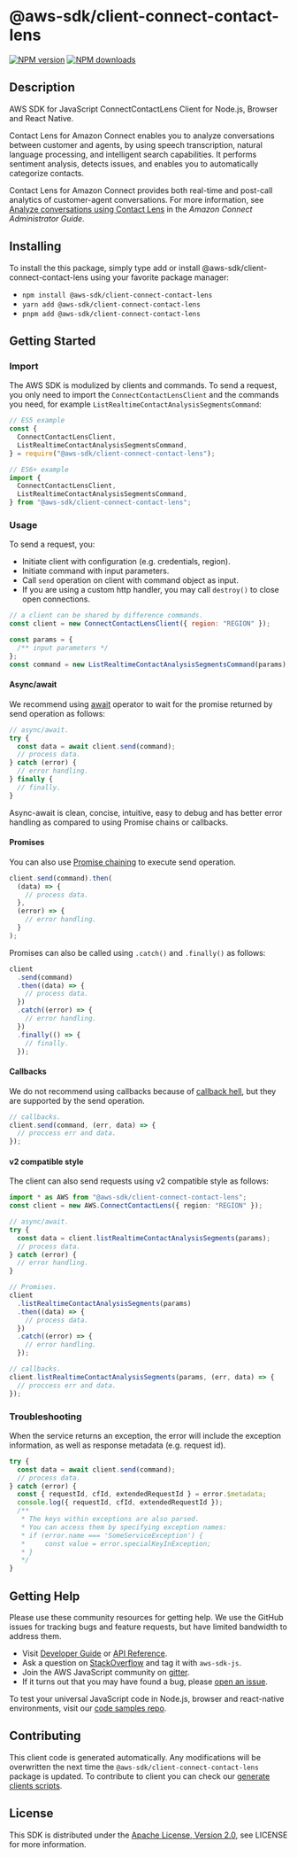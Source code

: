 # @aws-sdk/client-connect-contact-lens

[![NPM version](https://img.shields.io/npm/v/@aws-sdk/client-connect-contact-lens/latest.svg)](https://www.npmjs.com/package/@aws-sdk/client-connect-contact-lens)
[![NPM downloads](https://img.shields.io/npm/dm/@aws-sdk/client-connect-contact-lens.svg)](https://www.npmjs.com/package/@aws-sdk/client-connect-contact-lens)

## Description

AWS SDK for JavaScript ConnectContactLens Client for Node.js, Browser and React Native.

<p>Contact Lens for Amazon Connect enables you to analyze conversations between customer and agents,
by using speech transcription, natural language processing, and intelligent search
capabilities. It performs sentiment analysis, detects issues, and enables you to automatically
categorize contacts.</p>
<p>Contact Lens for Amazon Connect provides both real-time and post-call analytics of customer-agent
conversations. For more information, see <a href="https://docs.aws.amazon.com/connect/latest/adminguide/analyze-conversations.html">Analyze conversations using
Contact Lens</a> in the <i>Amazon Connect Administrator Guide</i>. </p>

## Installing

To install the this package, simply type add or install @aws-sdk/client-connect-contact-lens
using your favorite package manager:

- `npm install @aws-sdk/client-connect-contact-lens`
- `yarn add @aws-sdk/client-connect-contact-lens`
- `pnpm add @aws-sdk/client-connect-contact-lens`

## Getting Started

### Import

The AWS SDK is modulized by clients and commands.
To send a request, you only need to import the `ConnectContactLensClient` and
the commands you need, for example `ListRealtimeContactAnalysisSegmentsCommand`:

```js
// ES5 example
const {
  ConnectContactLensClient,
  ListRealtimeContactAnalysisSegmentsCommand,
} = require("@aws-sdk/client-connect-contact-lens");
```

```ts
// ES6+ example
import {
  ConnectContactLensClient,
  ListRealtimeContactAnalysisSegmentsCommand,
} from "@aws-sdk/client-connect-contact-lens";
```

### Usage

To send a request, you:

- Initiate client with configuration (e.g. credentials, region).
- Initiate command with input parameters.
- Call `send` operation on client with command object as input.
- If you are using a custom http handler, you may call `destroy()` to close open connections.

```js
// a client can be shared by difference commands.
const client = new ConnectContactLensClient({ region: "REGION" });

const params = {
  /** input parameters */
};
const command = new ListRealtimeContactAnalysisSegmentsCommand(params);
```

#### Async/await

We recommend using [await](https://developer.mozilla.org/en-US/docs/Web/JavaScript/Reference/Operators/await)
operator to wait for the promise returned by send operation as follows:

```js
// async/await.
try {
  const data = await client.send(command);
  // process data.
} catch (error) {
  // error handling.
} finally {
  // finally.
}
```

Async-await is clean, concise, intuitive, easy to debug and has better error handling
as compared to using Promise chains or callbacks.

#### Promises

You can also use [Promise chaining](https://developer.mozilla.org/en-US/docs/Web/JavaScript/Guide/Using_promises#chaining)
to execute send operation.

```js
client.send(command).then(
  (data) => {
    // process data.
  },
  (error) => {
    // error handling.
  }
);
```

Promises can also be called using `.catch()` and `.finally()` as follows:

```js
client
  .send(command)
  .then((data) => {
    // process data.
  })
  .catch((error) => {
    // error handling.
  })
  .finally(() => {
    // finally.
  });
```

#### Callbacks

We do not recommend using callbacks because of [callback hell](http://callbackhell.com/),
but they are supported by the send operation.

```js
// callbacks.
client.send(command, (err, data) => {
  // proccess err and data.
});
```

#### v2 compatible style

The client can also send requests using v2 compatible style as follows:

```ts
import * as AWS from "@aws-sdk/client-connect-contact-lens";
const client = new AWS.ConnectContactLens({ region: "REGION" });

// async/await.
try {
  const data = client.listRealtimeContactAnalysisSegments(params);
  // process data.
} catch (error) {
  // error handling.
}

// Promises.
client
  .listRealtimeContactAnalysisSegments(params)
  .then((data) => {
    // process data.
  })
  .catch((error) => {
    // error handling.
  });

// callbacks.
client.listRealtimeContactAnalysisSegments(params, (err, data) => {
  // proccess err and data.
});
```

### Troubleshooting

When the service returns an exception, the error will include the exception information,
as well as response metadata (e.g. request id).

```js
try {
  const data = await client.send(command);
  // process data.
} catch (error) {
  const { requestId, cfId, extendedRequestId } = error.$metadata;
  console.log({ requestId, cfId, extendedRequestId });
  /**
   * The keys within exceptions are also parsed.
   * You can access them by specifying exception names:
   * if (error.name === 'SomeServiceException') {
   *     const value = error.specialKeyInException;
   * }
   */
}
```

## Getting Help

Please use these community resources for getting help.
We use the GitHub issues for tracking bugs and feature requests, but have limited bandwidth to address them.

- Visit [Developer Guide](https://docs.aws.amazon.com/sdk-for-javascript/v3/developer-guide/welcome.html)
  or [API Reference](https://docs.aws.amazon.com/AWSJavaScriptSDK/v3/latest/index.html).
- Ask a question on [StackOverflow](https://stackoverflow.com/questions/tagged/aws-sdk-js) and tag it with `aws-sdk-js`.
- Join the AWS JavaScript community on [gitter](https://gitter.im/aws/aws-sdk-js-v3).
- If it turns out that you may have found a bug, please [open an issue](https://github.com/aws/aws-sdk-js-v3/issues/new/choose).

To test your universal JavaScript code in Node.js, browser and react-native environments,
visit our [code samples repo](https://github.com/aws-samples/aws-sdk-js-tests).

## Contributing

This client code is generated automatically. Any modifications will be overwritten the next time the `@aws-sdk/client-connect-contact-lens` package is updated.
To contribute to client you can check our [generate clients scripts](https://github.com/aws/aws-sdk-js-v3/tree/master/scripts/generate-clients).

## License

This SDK is distributed under the
[Apache License, Version 2.0](http://www.apache.org/licenses/LICENSE-2.0),
see LICENSE for more information.
